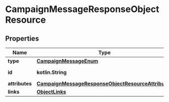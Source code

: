 
# CampaignMessageResponseObjectResource

## Properties
| Name | Type | Description | Notes |
| ------------ | ------------- | ------------- | ------------- |
| **type** | [**CampaignMessageEnum**](CampaignMessageEnum.md) |  |  |
| **id** | **kotlin.String** | The message ID |  |
| **attributes** | [**CampaignMessageResponseObjectResourceAttributes**](CampaignMessageResponseObjectResourceAttributes.md) |  |  |
| **links** | [**ObjectLinks**](ObjectLinks.md) |  |  |



